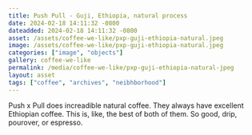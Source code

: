 ```yaml
---
title: Push Pull - Guji, Ethiopia, natural process
date: 2024-02-18 14:11:32 -0800
dateadded: 2024-02-18 14:11:32 -0800
asset: /assets/coffee-we-like/pxp-guji-ethiopia-natural.jpeg
image: /assets/coffee-we-like/pxp-guji-ethiopia-natural.jpeg
categories: ["image", "objects"]
gallery: coffee-we-like
permalink: /media/coffee-we-like/pxp-guji-ethiopia-natural-jpeg
layout: asset
tags: ["coffee", "archives", "neibhborhood"]
--- 
```


Push x Pull does increadible natural coffee. They always have excellent Ethiopian coffee. This is, like, the best of both of them. So good, drip, pourover, or espresso.
